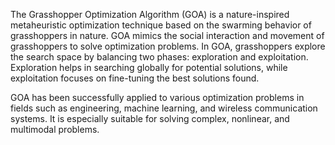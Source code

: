 The Grasshopper Optimization Algorithm (GOA) is a nature-inspired metaheuristic optimization technique based on the swarming behavior of grasshoppers in nature. GOA mimics the social interaction and movement of grasshoppers to solve optimization problems. In GOA, grasshoppers explore the search space by balancing two phases: exploration and exploitation. Exploration helps in searching globally for potential solutions, while exploitation focuses on fine-tuning the best solutions found.

GOA has been successfully applied to various optimization problems in fields such as engineering, machine learning, and wireless communication systems. It is especially suitable for solving complex, nonlinear, and multimodal problems.
